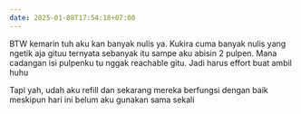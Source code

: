 ```yaml
---
date: 2025-01-08T17:54:18+07:00
---
```

BTW kemarin tuh aku kan banyak nulis ya. Kukira cuma banyak nulis yang ngetik aja gituu ternyata sebanyak itu sampe aku abisin 2 pulpen. Mana cadangan isi pulpenku tu nggak reachable gitu. Jadi harus effort buat ambil huhu

Tapi yah, udah aku refill dan sekarang mereka berfungsi dengan baik meskipun hari ini belum aku gunakan sama sekali